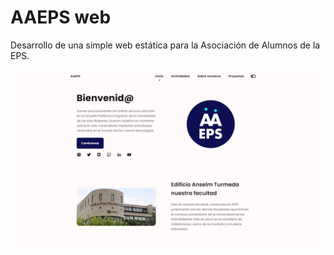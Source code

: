 # AAEPS web

Desarrollo de una simple web estática para la Asociación de Alumnos de la EPS.

![alt text](/assets/img/web_aaeps.jpg)
